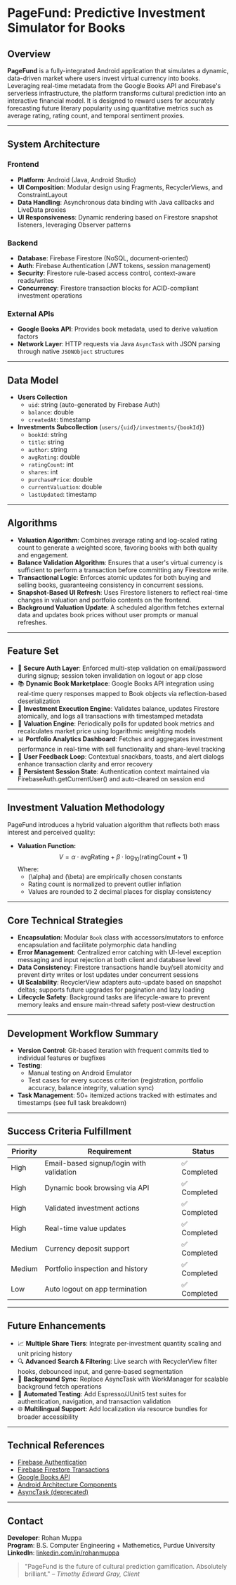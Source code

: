 # PageFund: Predictive Investment Simulator for Books

## Overview
**PageFund** is a fully-integrated Android application that simulates a dynamic, data-driven market where users invest virtual currency into books. Leveraging real-time metadata from the Google Books API and Firebase's serverless infrastructure, the platform transforms cultural prediction into an interactive financial model. It is designed to reward users for accurately forecasting future literary popularity using quantitative metrics such as average rating, rating count, and temporal sentiment proxies.

---

## System Architecture
### Frontend
- **Platform**: Android (Java, Android Studio)
- **UI Composition**: Modular design using Fragments, RecyclerViews, and ConstraintLayout
- **Data Handling**: Asynchronous data binding with Java callbacks and LiveData proxies
- **UI Responsiveness**: Dynamic rendering based on Firestore snapshot listeners, leveraging Observer patterns

### Backend
- **Database**: Firebase Firestore (NoSQL, document-oriented)
- **Auth**: Firebase Authentication (JWT tokens, session management)
- **Security**: Firestore rule-based access control, context-aware reads/writes
- **Concurrency**: Firestore transaction blocks for ACID-compliant investment operations

### External APIs
- **Google Books API**: Provides book metadata, used to derive valuation factors
- **Network Layer**: HTTP requests via Java `AsyncTask` with JSON parsing through native `JSONObject` structures

---

## Data Model
- **Users Collection**
  - `uid`: string (auto-generated by Firebase Auth)
  - `balance`: double
  - `createdAt`: timestamp
- **Investments Subcollection** (`users/{uid}/investments/{bookId}`)
  - `bookId`: string
  - `title`: string
  - `author`: string
  - `avgRating`: double
  - `ratingCount`: int
  - `shares`: int
  - `purchasePrice`: double
  - `currentValuation`: double
  - `lastUpdated`: timestamp

---

## Algorithms
- **Valuation Algorithm**: Combines average rating and log-scaled rating count to generate a weighted score, favoring books with both quality and engagement.
- **Balance Validation Algorithm**: Ensures that a user's virtual currency is sufficient to perform a transaction before committing any Firestore write.
- **Transactional Logic**: Enforces atomic updates for both buying and selling books, guaranteeing consistency in concurrent sessions.
- **Snapshot-Based UI Refresh**: Uses Firestore listeners to reflect real-time changes in valuation and portfolio contents on the frontend.
- **Background Valuation Update**: A scheduled algorithm fetches external data and updates book prices without user prompts or manual refreshes.

---
## Feature Set
- 🔐 **Secure Auth Layer**: Enforced multi-step validation on email/password during signup; session token invalidation on logout or app close
- 📚 **Dynamic Book Marketplace**: Google Books API integration using real-time query responses mapped to Book objects via reflection-based deserialization
- 💸 **Investment Execution Engine**: Validates balance, updates Firestore atomically, and logs all transactions with timestamped metadata
- 🔄 **Valuation Engine**: Periodically polls for updated book metrics and recalculates market price using logarithmic weighting models
- 📊 **Portfolio Analytics Dashboard**: Fetches and aggregates investment performance in real-time with sell functionality and share-level tracking
- 🧠 **User Feedback Loop**: Contextual snackbars, toasts, and alert dialogs enhance transaction clarity and error recovery
- 🧾 **Persistent Session State**: Authentication context maintained via FirebaseAuth.getCurrentUser() and auto-cleared on session end

---

## Investment Valuation Methodology
PageFund introduces a hybrid valuation algorithm that reflects both mass interest and perceived quality:

- **Valuation Function:**
  $$
  V = \alpha \cdot \text{avgRating} + \beta \cdot \log_{10}(\text{ratingCount} + 1)
  $$
  Where:
  - \(\alpha\) and \(\beta\) are empirically chosen constants
  - Rating count is normalized to prevent outlier inflation
  - Values are rounded to 2 decimal places for display consistency

---

## Core Technical Strategies
- **Encapsulation**: Modular `Book` class with accessors/mutators to enforce encapsulation and facilitate polymorphic data handling
- **Error Management**: Centralized error catching with UI-level exception messaging and input rejection at both client and database level
- **Data Consistency**: Firestore transactions handle buy/sell atomicity and prevent dirty writes or lost updates under concurrent sessions
- **UI Scalability**: RecyclerView adapters auto-update based on snapshot deltas; supports future upgrades for pagination and lazy loading
- **Lifecycle Safety**: Background tasks are lifecycle-aware to prevent memory leaks and ensure main-thread safety post-view destruction

---

## Development Workflow Summary
- **Version Control**: Git-based iteration with frequent commits tied to individual features or bugfixes
- **Testing**:
  - Manual testing on Android Emulator
  - Test cases for every success criterion (registration, portfolio accuracy, balance integrity, valuation sync)
- **Task Management**: 50+ itemized actions tracked with estimates and timestamps (see full task breakdown)

---

## Success Criteria Fulfillment
| Priority | Requirement | Status |
|----------|-------------|--------|
| High     | Email-based signup/login with validation | ✅ Completed |
| High     | Dynamic book browsing via API | ✅ Completed |
| High     | Validated investment actions | ✅ Completed |
| High     | Real-time value updates | ✅ Completed |
| Medium   | Currency deposit support | ✅ Completed |
| Medium   | Portfolio inspection and history | ✅ Completed |
| Low      | Auto logout on app termination | ✅ Completed |

---

## Future Enhancements
- 📈 **Multiple Share Tiers**: Integrate per-investment quantity scaling and unit pricing history
- 🔍 **Advanced Search & Filtering**: Live search with RecyclerView filter hooks, debounced input, and genre-based segmentation
- 🔧 **Background Sync**: Replace AsyncTask with WorkManager for scalable background fetch operations
- 🧪 **Automated Testing**: Add Espresso/JUnit5 test suites for authentication, navigation, and transaction validation
- 🌐 **Multilingual Support**: Add localization via resource bundles for broader accessibility

---

## Technical References
- [Firebase Authentication](https://firebase.google.com/docs/auth)
- [Firebase Firestore Transactions](https://firebase.google.com/docs/firestore/manage-data/transactions)
- [Google Books API](https://developers.google.com/books)
- [Android Architecture Components](https://developer.android.com/topic/libraries/architecture)
- [AsyncTask (deprecated)](https://developer.android.com/reference/android/os/AsyncTask)

---

## Contact
**Developer**: Rohan Muppa  
**Program**: B.S. Computer Engineering + Mathemetics, Purdue University  
**LinkedIn**: [linkedin.com/in/rohanmuppa](https://linkedin.com/in/rohanmuppa)

> "PageFund is the future of cultural prediction gamification. Absolutely brilliant." – *Timothy Edward Gray, Client*
